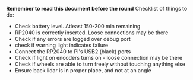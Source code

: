__Remember to read this document before the round__
Checklist of things to do:
- Check battery level. Atleast 150-200 min remaining
- RP2040 is correctly inserted. Loose connections may be there
- Check if any errors are logged over debug port
- check if warning light indicates failure
- Connect the RP2040 to Pi's USB2 (black) ports
- Check if light on encoders turns on - loose connection may be there
- Check if wheels are able to turn freely without touching anything else
- Ensure back lidar is in proper place, and not at an angle
